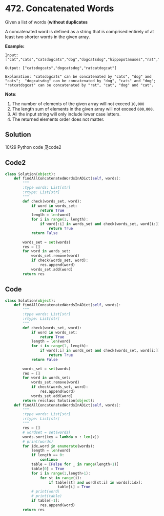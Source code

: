 # 472. Concatenated Words

Given a list of words (**without duplicates**

A concatenated word is defined as a string that is comprised entirely of at least two shorter words in the given array.

**Example:**

```
Input: ["cat","cats","catsdogcats","dog","dogcatsdog","hippopotamuses","rat","ratcatdogcat"]

Output: ["catsdogcats","dogcatsdog","ratcatdogcat"]

Explanation: "catsdogcats" can be concatenated by "cats", "dog" and "cats";  "dogcatsdog" can be concatenated by "dog", "cats" and "dog"; "ratcatdogcat" can be concatenated by "rat", "cat", "dog" and "cat".
```



**Note:**

1. The number of elements of the given array will not exceed `10,000`
2. The length sum of elements in the given array will not exceed `600,000`.
3. All the input string will only include lower case letters.
4. The returned elements order does not matter.

## Solution

10/29 Python code 见code2



## Code2

```python
class Solution(object):
    def findAllConcatenatedWordsInADict(self, words):
        """
        :type words: List[str]
        :rtype: List[str]
        """
        def check(words_set, word):
            if word in words_set:
                return True
            length = len(word)
            for i in range(1, length):
                if word[:i] in words_set and check(words_set, word[i:]):
                    return True
            return False
            
        words_set = set(words)
        res = []
        for word in words_set:
            words_set.remove(word)
            if check(words_set, word):
                res.append(word)
            words_set.add(word)
        return res
```





## Code

```python
class Solution(object):
    def findAllConcatenatedWordsInADict(self, words):
        """
        :type words: List[str]
        :rtype: List[str]
        """
        def check(words_set, word):
            if word in words_set:
                return True
            length = len(word)
            for i in range(1, length):
                if word[:i] in words_set and check(words_set, word[i:]):
                    return True
            return False
            
        words_set = set(words)
        res = []
        for word in words_set:
            words_set.remove(word)
            if check(words_set, word):
                res.append(word)
            words_set.add(word)
        return resclass Solution(object):
    def findAllConcatenatedWordsInADict(self, words):
        """
        :type words: List[str]
        :rtype: List[str]
        """
        res = []
        # wordset = set(words)
        words.sort(key = lambda x : len(x))
        # print(words)
        for idx,word in enumerate(words):
            length = len(word)
            if length == 0:
                continue
            table = [False for _ in range(length+1)]
            table[0] = True
            for i in range(1,length+1):
                for st in range(i):
                    if table[st] and word[st:i] in words[:idx]:
                        table[i] = True
            # print(word)
            # print(table)
            if table[-1]:
                res.append(word)
        return res
        
```

